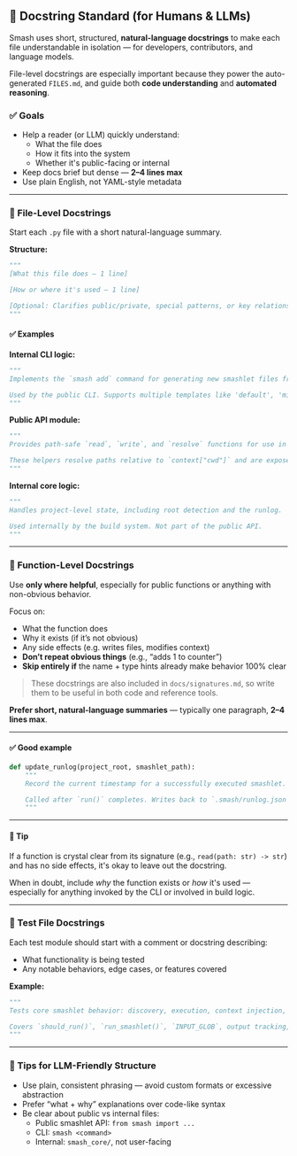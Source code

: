 ## 🧾 Docstring Standard (for Humans & LLMs)

Smash uses short, structured, **natural-language docstrings** to make each file understandable in isolation — for developers, contributors, and language models.

File-level docstrings are especially important because they power the auto-generated `FILES.md`, and guide both **code understanding** and **automated reasoning**.

### ✅ Goals

- Help a reader (or LLM) quickly understand:
  - What the file does
  - How it fits into the system
  - Whether it's public-facing or internal
- Keep docs brief but dense — **2–4 lines max**
- Use plain English, not YAML-style metadata

---

### 📁 File-Level Docstrings

Start each `.py` file with a short natural-language summary.

**Structure:**

```python
"""
[What this file does — 1 line]

[How or where it's used — 1 line]

[Optional: Clarifies public/private, special patterns, or key relationships]
"""
```

#### ✅ Examples

**Internal CLI logic:**

```python
"""
Implements the `smash add` command for generating new smashlet files from templates.

Used by the public CLI. Supports multiple templates like 'default', 'minimal', and 'pandas'.
"""
```

**Public API module:**

```python
"""
Provides path-safe `read`, `write`, and `resolve` functions for use in smashlets.

These helpers resolve paths relative to `context["cwd"]` and are exposed via `from smash import ...`.
"""
```

**Internal core logic:**

```python
"""
Handles project-level state, including root detection and the runlog.

Used internally by the build system. Not part of the public API.
"""
```

---

### 🔧 Function-Level Docstrings

Use **only where helpful**, especially for public functions or anything with non-obvious behavior.

Focus on:

- What the function does
- Why it exists (if it’s not obvious)
- Any side effects (e.g. writes files, modifies context)
- **Don’t repeat obvious things** (e.g., “adds 1 to counter”)
- **Skip entirely if** the name + type hints already make behavior 100% clear

> These docstrings are also included in `docs/signatures.md`, so write them to be useful in both code and reference tools.

**Prefer short, natural-language summaries** — typically one paragraph, **2–4 lines max**.

---

#### ✅ Good example

```python
def update_runlog(project_root, smashlet_path):
    """
    Record the current timestamp for a successfully executed smashlet.

    Called after `run()` completes. Writes back to `.smash/runlog.json`.
    """
```

---

#### 🧠 Tip

If a function is crystal clear from its signature (e.g., `read(path: str) -> str`) and has no side effects, it's okay to leave out the docstring.

When in doubt, include _why_ the function exists or _how_ it's used — especially for anything invoked by the CLI or involved in build logic.

---

### 🧪 Test File Docstrings

Each test module should start with a comment or docstring describing:

- What functionality is being tested
- Any notable behaviors, edge cases, or features covered

**Example:**

```python
"""
Tests core smashlet behavior: discovery, execution, context injection, and run conditions.

Covers `should_run()`, `run_smashlet()`, `INPUT_GLOB`, output tracking, and context merging.
"""
```

---

### 🧠 Tips for LLM-Friendly Structure

- Use plain, consistent phrasing — avoid custom formats or excessive abstraction
- Prefer “what + why” explanations over code-like syntax
- Be clear about public vs internal files:
  - Public smashlet API: `from smash import ...`
  - CLI: `smash <command>`
  - Internal: `smash_core/`, not user-facing
